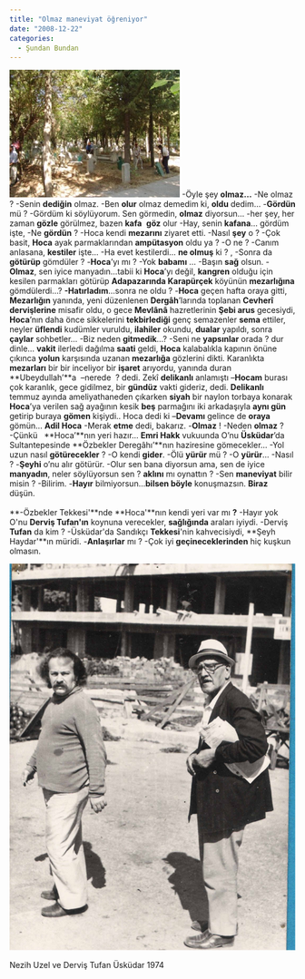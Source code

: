 ```yaml
---
title: "Olmaz maneviyat öğreniyor"
date: "2008-12-22"
categories: 
  - Şundan Bundan
---
```


[![mezarlik.jpg](../uploads/2008/12/mezarlik.jpg)](../uploads/2008/12/mezarlik.jpg "mezarlik.jpg") -Öyle şey **olmaz…** \-Ne olmaz ? -Senin **dediğin** olmaz. -Ben **olur** olmaz demedim ki, **oldu** dedim… -**Gördün** mü ? -Gördüm ki söylüyorum. Sen görmedin, **olmaz** diyorsun… -her şey, her zaman **gözle** görülmez, bazen **kafa**  **göz** olur -Hay, senin **kafana**… gördüm işte, -Ne **gördün** ? -Hoca kendi **mezarını** ziyaret etti. \-Nasıl **şey** o ? -Çok basit, **Hoca** ayak parmaklarından **ampütasyon** oldu ya ? -O ne ? -Canım anlasana, **kestiler** işte… -Ha evet kestilerdi… **ne olmuş** ki ? , -Sonra da **götürüp** gömdüler ? -**Hoca**’yı mı ? -Yok **babamı** … -Başın **sağ** olsun. -**Olmaz**, sen iyice manyadın…tabii ki **Hoca**’yı değil, **kangren** olduğu için kesilen parmakları götürüp **Adapazarında Karapürçek** köyünün **mezarlığına** gömdülerdi…? **\-Hatırladım**…sonra ne oldu ? -**Hoca** geçen hafta oraya gitti, **Mezarlığın** yanında, yeni düzenlenen **Dergâh**’larında toplanan **Cevherî dervişlerine** misafir oldu, o gece **Mevlânâ** hazretlerinin **Şebi arus** gecesiydi, **Hoca**’nın daha önce sikkelerini **tekbirlediği** genç semazenler **sema** ettiler, neyler **üflendi** kudümler vuruldu, **ilahiler** okundu, **dualar** yapıldı, sonra **çaylar** sohbetler… -Biz neden **gitmedik**…? -Seni ne **yapsınlar** orada ? dur dinle… **vakit** ilerledi dağılma **saati** geldi, **Hoca** kalabalıkla kapının önüne çıkınca **yolun** karşısında uzanan **mezarlığa** gözlerini dikti. Karanlıkta **mezarları** bir bir inceliyor bir **işaret** arıyordu, yanında duran **Ubeydullah’**a  –nerede  ? dedi. Zekî **delikanlı** anlamıştı –**Hocam** burası çok karanlık, gece gidilmez, bir **gündüz** vakti gideriz, dedi. **Delikanlı** temmuz ayında ameliyathaneden çıkarken **siyah** bir naylon torbaya konarak **Hoca**’ya verilen sağ ayağının kesik **beş** parmağını iki arkadaşıyla **aynı gün** getirip buraya **gömen** kişiydi.. Hoca dedi ki –**Devamı** gelince de **oraya** gömün… **Adil Hoca** -Merak **etme** dedi, bakarız. -**Olmaz** ! -Neden **olmaz** ? -Çünkü   **Hoca’**nın yeri hazır… **Emri Hakk** vukuunda O’nu **Üsküdar**’da Sultantepesinde **Özbekler Deregâhı’**nın haziresine gömecekler… -Yol uzun nasıl **götürecekler** ? -O kendi **gider**. -Ölü **yürür** mü ? -O **yürür**… -Nasıl ? -**Şeyhi** o’nu alır götürür. -Olur sen bana diyorsun ama, sen de iyice **manyadın**, neler söylüyorsun sen ? **aklını** mı oynattın ? -Sen **maneviyat** bilir misin ? -Bilirim. -**Hayır** bilmiyorsun…**bilsen böyle** konuşmazsın. **Biraz** düşün.    
   
**\-Özbekler Tekkesi'**nde **Hoca'**nın kendi yeri var mı **?** -Hayır yok O'nu **Derviş Tufan'ın** koynuna verecekler, **sağlığında** araları iyiydi. -Derviş **Tufan** da kim ? -Üsküdar'da Sandıkçı **Tekkesi**'nin kahvecisiydi, **Şeyh Haydar'**ın müridi. -**Anlaşırlar** mı ? -Çok iyi **geçineceklerinden** hiç kuşkun olmasın.

[**![ipage_1_0.jpg](../uploads/2008/12/ipage_1_0.jpg)**](../uploads/2008/12/ipage_1_0.jpg "ipage_1_0.jpg")

Nezih Uzel ve Derviş Tufan Üsküdar 1974
